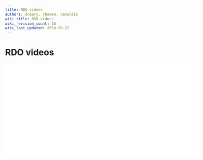 ```yaml
---
title: RDO videos
authors: dneary, rbowen, vaneldik
wiki_title: RDO videos
wiki_revision_count: 16
wiki_last_updated: 2014-10-22
---
```


# RDO videos

<iframe width="630" src="//youtube.com/embed/OsQJmipzBYI" frameborder="0" align="center" allowfullscreen="true"> </iframe>

<iframe width="630" src="//youtube.com/embed/P1dfxfbu3UA" frameborder="0" align="center" allowfullscreen="true"> </iframe>
